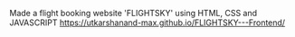 Made a flight booking website 'FLIGHTSKY' using HTML, CSS and JAVASCRIPT
https://utkarshanand-max.github.io/FLIGHTSKY---Frontend/

